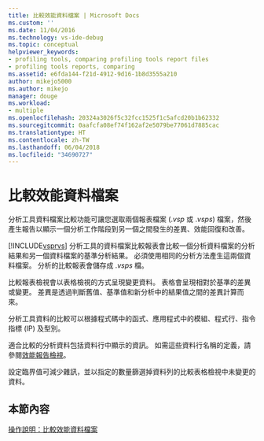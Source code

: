 ```yaml
---
title: 比較效能資料檔案 | Microsoft Docs
ms.custom: ''
ms.date: 11/04/2016
ms.technology: vs-ide-debug
ms.topic: conceptual
helpviewer_keywords:
- profiling tools, comparing profiling tools report files
- profiling tools reports, comparing
ms.assetid: e6fda144-f21d-4912-9d16-1b8d3555a210
author: mikejo5000
ms.author: mikejo
manager: douge
ms.workload:
- multiple
ms.openlocfilehash: 20324a3026f5c32fcc1525f1c5afcd20b1b62332
ms.sourcegitcommit: 0aafcfa08ef74f162af2e5079be77061d7885cac
ms.translationtype: HT
ms.contentlocale: zh-TW
ms.lasthandoff: 06/04/2018
ms.locfileid: "34690727"
---
```

# <a name="compare-performance-data-files"></a>比較效能資料檔案
分析工具資料檔案比較功能可讓您選取兩個報表檔案 (.*vsp* 或 .*vsps*) 檔案，然後產生報告以顯示一個分析工作階段到另一個之間發生的差異、效能回復和改善。  
  
 [!INCLUDE[vsprvs](../code-quality/includes/vsprvs_md.md)] 分析工具的資料檔案比較報表會比較一個分析資料檔案的分析結果和另一個資料檔案的基準分析結果。 必須使用相同的分析方法產生這兩個資料檔案。 分析的比較報表會儲存成 .*vsps* 檔。  
  
 比較報表檢視會以表格檢視的方式呈現變更資料。 表格會呈現相對於基準的差異或變更。 差異是透過判斷舊值、基準值和新分析中的結果值之間的差異計算而來。  
  
 分析工具資料的比較可以根據程式碼中的函式、應用程式中的模組、程式行、指令指標 (IP) 及型別。  
  
 適合比較的分析資料包括資料行中顯示的資訊。 如需這些資料行名稱的定義，請參閱[效能報告檢視](../profiling/performance-report-views.md)。  
  
 設定臨界值可減少雜訊，並以指定的數量篩選掉資料列的比較表格檢視中未變更的資料。  
  
## <a name="in-this-section"></a>本節內容  
 [操作說明：比較效能資料檔案](../profiling/how-to-compare-performance-data-files.md)